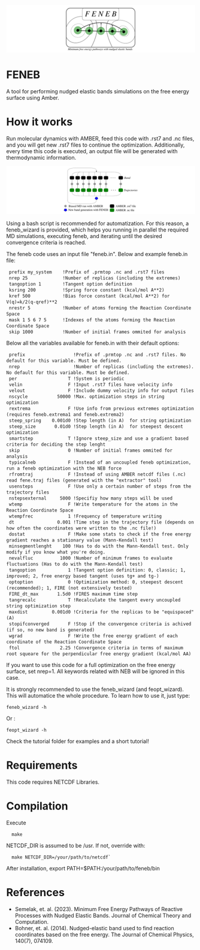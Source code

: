 ![plot](./img1.png)

# FENEB
A tool for performing nudged elastic bands simulations on the free energy surface using Amber.

# How it works
Run molecular dynamics with AMBER, feed this code with .rst7 and .nc files, and you will get new .rst7 files to continue the optimization. Additionally, every time this code is executed, an output file will be generated with thermodynamic information.

![plot](./img2.png)

Using a bash script is recommended for automatization. For this reason, a feneb_wizard is provided, which helps you running in parallel the required MD simulations, executing feneb, and iterating until the desired convergence criteria is reached.

The feneb code uses an input file "feneb.in". Below and example feneb.in file:


```
 prefix my_system    !Prefix of .prmtop .nc and .rst7 files
 nrep 25             !Number of replicas (including the extremes)
 tangoption 1        !Tangent option definition
 ksring 200          !Spring force constant (kcal/mol A**2)
 kref 500            !Bias force constant (kcal/mol A**2) for V(q)=k/2(q-qref)**2
 nrestr 5            !Number of atoms forming the Reaction Coordinate Space
 mask 1 5 6 7 5      !Indexes of the atoms forming the Reaction Coordinate Space
 skip 1000           !Number of initial frames ommited for analysis
```

Below all the variables available for feneb.in with their default options:

```
 prefix                  !Prefix of .prmtop .nc and .rst7 files. No default for this variable. Must be defined.
 nrep                    !Number of replicas (including the extremes). No default for this variable. Must be defined.
 per                   T !System is periodic
 velin                 F !Input .rst7 files have velocity info
 velout                F !Include dummy velocity info for output files
 nscycle           50000 !Max. optimization steps in string optimization
 rextrema              F !Use info from previous extremes optimization (requires feneb.extrema1 and feneb.extrema2)
 steep_spring    0.001d0 !Step length (in A)  for string optimization
 steep_size       0.01d0 !Step length (in A)  for steepest descent optimization
 smartstep             T !Ignore steep_size and use a gradient based criteria for deciding the step lenght
 skip                  0 !Number of initial frames ommited for analysis
 typicalneb            F !Instead of an uncoupled feneb optimization, run a feneb optimization with the NEB force
 rfromtraj             F !Instead of using AMBER netcdf files (.nc) read fene.traj files (generated with the "extractor" tool)
 usensteps             F !Use only a certain number of steps from the trajectory files
 nstepsexternal     5000 !Specifiy how many steps will be used
 wtemp                 F !Write temperature for the atoms in the Reaction Coordinate Space
 wtempfrec             1 !Frequency of temperature writing
 dt                0.001 !Time step in the trajectory file (depends on how often the coordinates were written to the .nc file!)
 dostat                F !Make some stats to check if the free energy gradient reaches a stationary value (Mann-Kendall test)
 minsegmentlenght    100 !Has to do with the Mann-Kendall test. Only modify if you know what you're doing.
 nevalfluc          1000 !Number of minimum frames to evaluate fluctuations (Has to do with the Mann-Kendall test)
 tangoption            1 !Tangent option definition: 0, classic; 1, improved; 2, free energy based tangent (uses tg+ and tg-)
 optoption             0 !Optimization method: 0, steepest descent (recommended); 1, FIRE (not extensively tested)
 FIRE_dt_max       1.5d0 !FIRES maximum time step
 tangrecalc            T !Recalculate the tangent every uncoupled string optimization step
 maxdist         0.001d0 !Criteria for the replicas to be "equispaced" (A)
 stopifconverged       F !Stop if the convergence criteria is achived (if so, no new band is generated)
 wgrad                 F !Write the free energy gradient of each coordinate of the Reaction Coordinate Space
 ftol               2.25 !Convergence criteria in terms of maximum root squeare for the perpendicular free energy gradient (kcal/mol AA)

```

If you want to use this code for a full optimization on the free energy surface, set nrep=1. All keywords related with NEB will be ignored in this case.

It is strongly recommended to use the feneb_wizard (and feopt_wizard). This will automatice the whole procedure. To learn how to use it, just type:

```
feneb_wizard -h

```

Or :

```
feopt_wizard -h

```

Check the tutorial folder for examples and a short tutorial!

# Requirements
This code requires NETCDF Libraries.

# Compilation
Execute

```
  make
```

NETCDF_DIR is assumed to be /usr. If not, override with:

```
  make NETCDF_DIR=/your/path/to/netcdf`
```

After installation, export PATH=$PATH:/your/path/to/feneb/bin

# References

- Semelak, et. al. (2023). Minimum Free Energy Pathways of Reactive Processes with Nudged Elastic Bands. Journal of Chemical Theory and Computation.
- Bohner, et. al. (2014). Nudged-elastic band used to find reaction coordinates based on the free energy. The Journal of Chemical Physics, 140(7), 074109.

